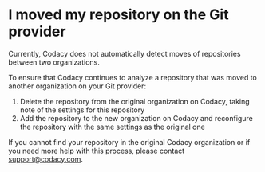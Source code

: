 # I moved my repository on the Git provider

Currently, Codacy does not automatically detect moves of repositories between two organizations.

To ensure that Codacy continues to analyze a repository that was moved to another organization on your Git provider:

1.  Delete the repository from the original organization on Codacy, taking note of the settings for this repository
2.  Add the repository to the new organization on Codacy and reconfigure the repository with the same settings as the original one

If you cannot find your repository in the original Codacy organization or if you need more help with this process, please contact <support@codacy.com>.

